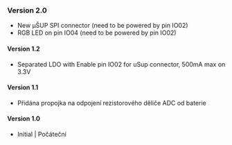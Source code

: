 ### Version 2.0
- New µŠUP SPI connector (need to be powered by pin IO02)
- RGB LED on pin IO04 (need to be powered by pin IO02)
#### Version 1.2
- Separated LDO with Enable pin IO02 for uSup connector, 500mA max on 3.3V
#### Version 1.1
- Přidána propojka na odpojení rezistorového děliče ADC od baterie
#### Version 1.0
- Initial | Počáteční
